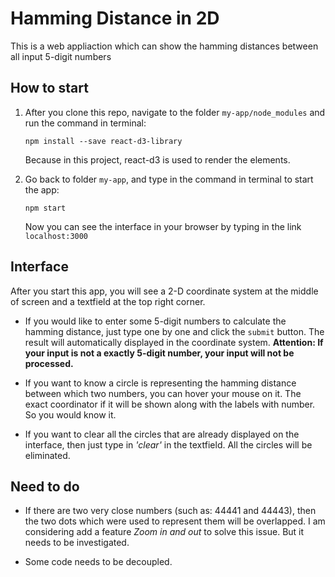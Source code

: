 # Hamming Distance in 2D
This is a web appliaction which can show the hamming distances between all input 5-digit numbers

## How to start
1. After you clone this repo, navigate to the folder ```my-app/node_modules``` and run the command in terminal:

     ```npm install --save react-d3-library```
     
   Because in this project, react-d3 is used to render the elements.
   
2. Go back to folder ```my-app```, and type in the command in terminal to start the app:
   
     ```npm start```
   
   Now you can see the interface in your browser by typing in the link ```localhost:3000``` 

## Interface

After you start this app, you will see a 2-D coordinate system at the middle of screen and a textfield at the top right corner.

- If you would like to enter some 5-digit numbers to calculate the hamming distance, just type one by one and click the ```submit``` button. The result will automatically displayed in the coordinate system.  **Attention: If your input is not a exactly 5-digit number, your input will not be processed.**

- If you want to know a circle is representing the hamming distance between which two numbers, you can hover your mouse on it. The exact coordinator if it will be shown along with the labels with number. So you would know it.

- If you want to clear all the circles that are already displayed on the interface, then just type in *'clear'* in the textfield. All the circles will be eliminated. 

## Need to do

- If there are two very close numbers (such as: 44441 and 44443), then the two dots which were used to represent them will be overlapped. I am considering add a feature *Zoom in and out* to solve this issue. But it needs to be investigated.

- Some code needs to be decoupled.
